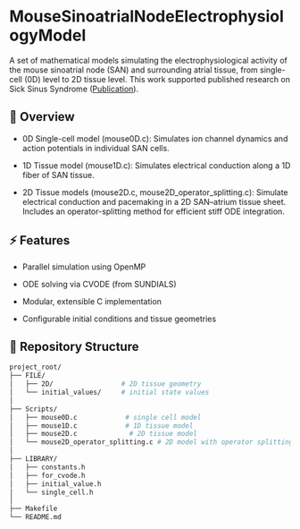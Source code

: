 # MouseSinoatrialNodeElectrophysiologyModel
A set of mathematical models simulating the electrophysiological activity of the mouse sinoatrial node (SAN) and surrounding atrial tissue, from single-cell (0D) level to 2D tissue level.
This work supported published research on Sick Sinus Syndrome ([Publication](https://pubmed.ncbi.nlm.nih.gov/30259525/)).

## 🧪 Overview

- 0D Single-cell model (mouse0D.c): Simulates ion channel dynamics and action potentials in individual SAN cells.

- 1D Tissue model (mouse1D.c): Simulates electrical conduction along a 1D fiber of SAN tissue.

- 2D Tissue models (mouse2D.c, mouse2D_operator_splitting.c): Simulate electrical conduction and pacemaking in a 2D SAN–atrium tissue sheet. Includes an operator-splitting method for efficient stiff ODE integration.

## ⚡ Features

- Parallel simulation using OpenMP

- ODE solving via CVODE (from SUNDIALS)

- Modular, extensible C implementation

- Configurable initial conditions and tissue geometries

## 📁 Repository Structure
```bash
project_root/ 
├── FILE/ 
│   ├── 2D/                 # 2D tissue geometry 
│   └── initial_values/     # initial state values 
│ 
├── Scripts/ 
│   ├── mouse0D.c            # single cell model 
│   ├── mouse1D.c            # 1D tissue model 
│   ├── mouse2D.c             # 2D tissue model 
│   └── mouse2D_operator_splitting.c # 2D model with operator splitting 
│ 
├── LIBRARY/ 
│   ├── constants.h 
│   ├── for_cvode.h 
│   ├── initial_value.h 
│   └── single_cell.h 
│ 
├── Makefile 
└── README.md 
```
